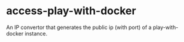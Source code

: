 # access-play-with-docker
An IP convertor that generates the public ip (with port) of a play-with-docker instance.
